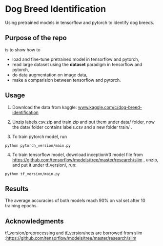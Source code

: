 # Dog Breed Identification
Using pretrained models in tensorflow and pytorch to identify dog breeds.

## Purpose of the repo
is to show how to 
- load and fine-tune pretrained model in tensorflow and pytorch,
- read large dataset using the **dataset** paradigm in tensorflow and pytorch,
- do data augmentation on image data,
- make a comparision between tensorflow and pytorch.

## Usage
1. Download the data from kaggle: www.kaggle.com/c/dog-breed-identification 

2. Unzip labels.csv.zip and train.zip and put them under data/ folder,  now the data/ folder contains labels.csv and a new folder train/  .

3. To train pytorch model, run

```shell
python pytorch_version/main.py
```

4. To train tensorflow model, download inceptionV3 model file from https://github.com/tensorflow/models/tree/master/research/slim , unzip, and put it under tf_version/, run:

```shell
python tf_version/main.py
```

## Results
The average accuracies of both models reach 90% on val set after 10 training epochs.

## Acknowledgments

tf_version/preprocessing and tf_version/nets are borrowed from slim :https://github.com/tensorflow/models/tree/master/research/slim

